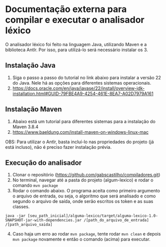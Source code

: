 # Documentação externa para compilar e executar o analisador léxico

O analisador léxico foi feito na linguagem Java, utilizando Maven e a biblioteca Antlr. Por isso, para utilizá-lo será necessário instalar os 3. 

## Instalação Java
1. Siga o passo a passo do tutorial no link abaixo para instalar a versão 22 do Java. Nele há as opções para diferentes sistemas  operacionais.
2. https://docs.oracle.com/en/java/javase/22/install/overview-jdk-installation.html#GUID-79FBE4A9-4254-461E-8EA7-A02D7979A161

## Instalação Maven
1. Abaixo está um tutorial para diferentes sistemas para a instalação do Maven 3.8.4
2. https://www.baeldung.com/install-maven-on-windows-linux-mac

OBS: Para utilizar o Antlr, basta incluí-lo nas propriedades do projeto (já está incluso), não é preciso fazer instalação prévia.

## Execução do analisador
1. Clonar o repositório (https://github.com/gabscastilho/compiladores.git)
2. No terminal, navegar até a pasta do projeto (algum-lexico) e rodar o comando ```mvn package```
3. Rodar o comando abaixo. O programa aceita como primeiro argumento o arquivo de entrada, ou seja, o algoritmo que será analisado e como segundo o arquivo de saída, onde serão escritos os token e as suas classes. 
```
java -jar [seu_path_inicial]/alguma-lexico/target/alguma-lexico-1.0-SNAPSHOT-jar-with-dependencies.jar /[path_do_arquivo_de_entrada] /[path_arquivo_saida]

```
4. Caso haja um erro ao rodar ```mvn package```, tente rodar ```mvn clean``` e depois ```mvn package``` novamente e então o comando (acima) para executar.